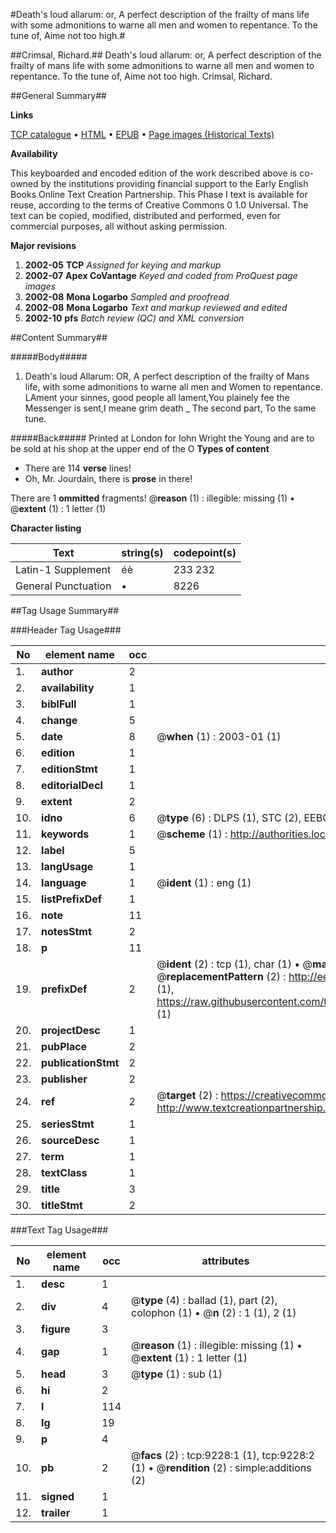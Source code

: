 #Death's loud allarum: or, A perfect description of the frailty of mans life with some admonitions to warne all men and women to repentance. To the tune of, Aime not too high.#

##Crimsal, Richard.##
Death's loud allarum: or, A perfect description of the frailty of mans life with some admonitions to warne all men and women to repentance. To the tune of, Aime not too high.
Crimsal, Richard.

##General Summary##

**Links**

[TCP catalogue](http://www.ota.ox.ac.uk/tcp/)  • 
[HTML](http://tei.it.ox.ac.uk/tcp/Texts-HTML/free/A19/A19003.html)  • 
[EPUB](http://tei.it.ox.ac.uk/tcp/Texts-EPUB/free/A19/A19003.epub) • 
[Page images (Historical Texts)](https://data.historicaltexts.jisc.ac.uk/view?pubId=eebo-99844417e&pageId=eebo-99844417e-9228-1)

**Availability**

This keyboarded and encoded edition of the
	       work described above is co-owned by the institutions
	       providing financial support to the Early English Books
	       Online Text Creation Partnership. This Phase I text is
	       available for reuse, according to the terms of Creative
	       Commons 0 1.0 Universal. The text can be copied,
	       modified, distributed and performed, even for
	       commercial purposes, all without asking permission.

**Major revisions**

1. __2002-05__ __TCP__ *Assigned for keying and markup*
1. __2002-07__ __Apex CoVantage__ *Keyed and coded from ProQuest page images*
1. __2002-08__ __Mona Logarbo__ *Sampled and proofread*
1. __2002-08__ __Mona Logarbo__ *Text and markup reviewed and edited*
1. __2002-10__ __pfs__ *Batch review (QC) and XML conversion*

##Content Summary##

#####Body#####

1. Death's loud Allarum: OR, A perfect description of the frailty of Mans life, with some admonitions to warne all men and Women to repentance.
LAment your sinnes, good people all lament,You plainely fee the Messenger is sent,I meane grim death
    _ The second part, To the same tune.

#####Back#####
Printed at London for Iohn Wright the Young and are to be sold at his shop at the upper end of the O
**Types of content**

  * There are 114 **verse** lines!
  * Oh, Mr. Jourdain, there is **prose** in there!

There are 1 **ommitted** fragments! 
 @__reason__ (1) : illegible: missing (1)  •  @__extent__ (1) : 1 letter (1)

**Character listing**


|Text|string(s)|codepoint(s)|
|---|---|---|
|Latin-1 Supplement|éè|233 232|
|General Punctuation|•|8226|

##Tag Usage Summary##

###Header Tag Usage###

|No|element name|occ|attributes|
|---|---|---|---|
|1.|__author__|2||
|2.|__availability__|1||
|3.|__biblFull__|1||
|4.|__change__|5||
|5.|__date__|8| @__when__ (1) : 2003-01 (1)|
|6.|__edition__|1||
|7.|__editionStmt__|1||
|8.|__editorialDecl__|1||
|9.|__extent__|2||
|10.|__idno__|6| @__type__ (6) : DLPS (1), STC (2), EEBO-CITATION (1), PROQUEST (1), VID (1)|
|11.|__keywords__|1| @__scheme__ (1) : http://authorities.loc.gov/ (1)|
|12.|__label__|5||
|13.|__langUsage__|1||
|14.|__language__|1| @__ident__ (1) : eng (1)|
|15.|__listPrefixDef__|1||
|16.|__note__|11||
|17.|__notesStmt__|2||
|18.|__p__|11||
|19.|__prefixDef__|2| @__ident__ (2) : tcp (1), char (1)  •  @__matchPattern__ (2) : ([0-9\-]+):([0-9IVX]+) (1), (.+) (1)  •  @__replacementPattern__ (2) : http://eebo.chadwyck.com/downloadtiff?vid=$1&page=$2 (1), https://raw.githubusercontent.com/textcreationpartnership/Texts/master/tcpchars.xml#$1 (1)|
|20.|__projectDesc__|1||
|21.|__pubPlace__|2||
|22.|__publicationStmt__|2||
|23.|__publisher__|2||
|24.|__ref__|2| @__target__ (2) : https://creativecommons.org/publicdomain/zero/1.0/ (1), http://www.textcreationpartnership.org/docs/. (1)|
|25.|__seriesStmt__|1||
|26.|__sourceDesc__|1||
|27.|__term__|1||
|28.|__textClass__|1||
|29.|__title__|3||
|30.|__titleStmt__|2||


###Text Tag Usage###

|No|element name|occ|attributes|
|---|---|---|---|
|1.|__desc__|1||
|2.|__div__|4| @__type__ (4) : ballad (1), part (2), colophon (1)  •  @__n__ (2) : 1 (1), 2 (1)|
|3.|__figure__|3||
|4.|__gap__|1| @__reason__ (1) : illegible: missing (1)  •  @__extent__ (1) : 1 letter (1)|
|5.|__head__|3| @__type__ (1) : sub (1)|
|6.|__hi__|2||
|7.|__l__|114||
|8.|__lg__|19||
|9.|__p__|4||
|10.|__pb__|2| @__facs__ (2) : tcp:9228:1 (1), tcp:9228:2 (1)  •  @__rendition__ (2) : simple:additions (2)|
|11.|__signed__|1||
|12.|__trailer__|1||
